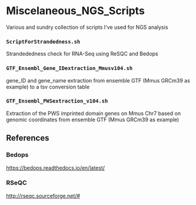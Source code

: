 # Miscelaneous_NGS_Scripts
Various and sundry collection of scripts I've used for NGS analysis  

### `ScriptForStrandedness.sh`
Strandededness check for RNA-Seq using ReSQC and Bedops


### `GTF_Ensembl_Gene_IDextraction_Mmusv104.sh`
gene_ID and gene_name extraction from ensemble GTF (Mmus GRCm39 as example) to a tsv conversion table


### `GTF_Ensembl_PWSextraction_v104.sh`
Extraction of the PWS imprinted domain genes on Mmus Chr7 based on genomic coordinates from ensemble GTF (Mmus GRCm39 as example)


## References  

### Bedops
https://bedops.readthedocs.io/en/latest/  
### RSeQC
http://rseqc.sourceforge.net/#  


